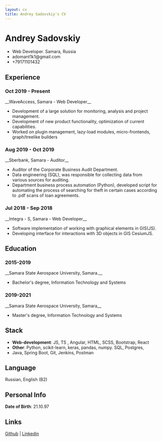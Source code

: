 ```yaml
---
layout: cv
title: Andrey Sadovskiy's CV
---
```

# Andrey Sadovskiy


<ul id="top-info">
  <li>
    Web Developer. Samara, Russia
  </li>
  <li>    
    adomant1k1@gmail.com
  </li>
  <li>
    +79171101432
  </li>
</ul>


## Experience

<h3>Oct 2019 - Present</h3>
__WaveAccess, Samara - Web Developer__

<ul id="list-w-bullet-points">
  <li>
  Development of a large solution for monitoring, analysis and project management.
</li>
<li>
   Development of new product functionality, optimization of current capabilities.
</li>
<li>
   Worked on plugin management, lazy-load modules, micro-frontends,
   graph/treelike builders
</li>
</ul>


<h3>Aug 2019 - Oct 2019</h3>
__Sberbank, Samara - Auditor__

<ul id="list-w-bullet-points">
  <li>
    Auditor of the Corporate Business Audit Department. 
  </li>
  <li>
    Data engineering (SQL), was responsible for collecting data from various sources for auditing. 
  </li>
  <li>
    Department business process automation (Python), developed script for automating the process
    of searching for theft in certain cases according to .pdf scans of loan agreements. 
  </li>
</ul>


<h3>Jul 2018 - Sep 2018</h3>
__Integra - S, Samara - Web Developer__


<ul id="list-w-bullet-points">
  <li>
    Software implementation of working with graphical elements in GIS(JS).
  </li>
  <li>
   Developing interface for interactions with 3D objects in GIS CesiumJS.
  </li>
</ul>


## Education
<h3>2015-2019</h3>
__Samara State Aerospace University, Samara.__

<ul id="list-w-bullet-points">
  <li>
    Bachelor's degree, Information Technology and Systems
  </li>
</ul>

<h3>2019-2021</h3>
__Samara State Aerospace University, Samara__

<ul id="list-w-bullet-points">
  <li>
    Master's degree, Information Technology and Systems
  </li>
</ul>


## Stack

- __Web-development__: JS, TS , Angular, HTML, SCSS, Bootstrap, React
- __Other__: Python, scikit-learn, keras, pandas, numpy. SQL, Postgres,
- Java, Spring Boot, Git, Jenkins, Postman


## Language

Russian, English (B2)


## Personal Info

__Date of Birth__: 21.10.97


## Links

<div style="font-size: 14px; margin-top: 0 !important" id="webaddress">
<a href="https://github.com/adomant1k1">Github</a>
| <a href="https://www.linkedin.com/in/andrey-sadovskiy-a1b798209">Linkedin</a>
</div>


<!-- ### Footer

Last updated: Febr 2022 -->

